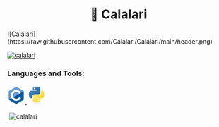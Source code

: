 <h1 align="center">🦋 Calalari</h1>
![Calalari](https://raw.githubusercontent.com/Calalari/Calalari/main/header.png)

<p align="left"> <a href="https://github.com/ryo-ma/github-profile-trophy"><img src="https://github-profile-trophy.vercel.app/?username=calalari" alt="calalari" /></a> </p>

<h3 align="left">Languages and Tools:</h3>
<p align="left"> <a href="https://www.cprogramming.com/" target="_blank" rel="noreferrer"> <img src="https://raw.githubusercontent.com/devicons/devicon/master/icons/c/c-original.svg" alt="c" width="40" height="40"/> </a> <a href="https://www.python.org" target="_blank" rel="noreferrer"> <img src="https://raw.githubusercontent.com/devicons/devicon/master/icons/python/python-original.svg" alt="python" width="44" height="44"/> </a> </p>

<p>&nbsp;<img align="center" src="https://github-readme-stats.vercel.app/api?username=calalari&show_icons=true&locale=en" alt="calalari" /></p>
